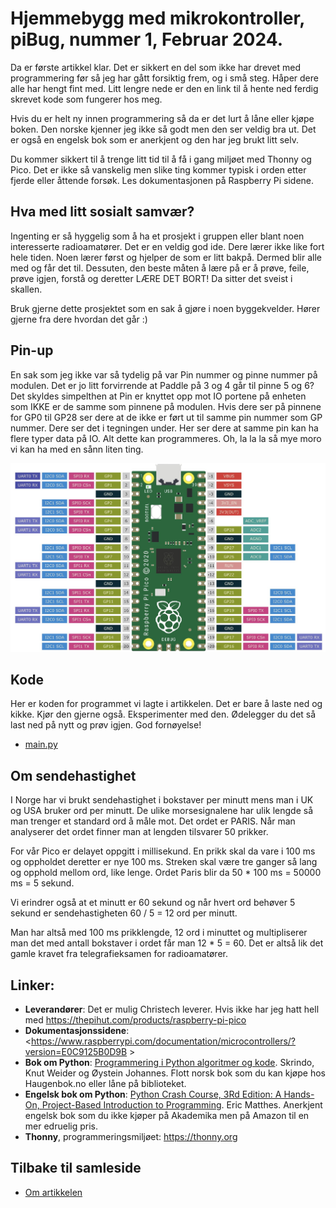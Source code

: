 # Hjemmebygg med mikrokontroller, piBug, nummer 1, Februar 2024.

Da er første artikkel klar. Det er sikkert en del som ikke har drevet med programmering før så jeg har gått forsiktig frem, og i små steg. Håper dere alle har hengt fint med. Litt lengre nede er den en link til å hente ned ferdig skrevet kode som fungerer hos meg.

Hvis du er helt ny innen programmering så da er det lurt å låne eller kjøpe boken. Den norske kjenner jeg ikke så godt men den ser veldig bra ut. Det er også en engelsk bok som er anerkjent og den har jeg brukt litt selv.

Du kommer sikkert til å trenge litt tid til å få i gang miljøet med Thonny og Pico. Det er ikke så vanskelig men slike ting kommer typisk i orden etter fjerde eller åttende forsøk. Les dokumentasjonen på Raspberry Pi sidene.

## Hva med litt sosialt samvær?

Ingenting er så hyggelig som å ha et prosjekt i gruppen eller blant noen interesserte radioamatører. Det er en veldig god ide. Dere lærer ikke like fort hele tiden. Noen lærer først og hjelper de som er litt bakpå. Dermed blir alle med og får det til. Dessuten, den beste måten å lære på er å prøve, feile, prøve igjen, forstå og deretter LÆRE DET BORT! Da sitter det sveist i skallen.

Bruk gjerne dette prosjektet som en sak å gjøre i noen byggekvelder. Hører gjerne fra dere hvordan det går :)

## Pin-up

En sak som jeg ikke var så tydelig på var Pin nummer og pinne nummer på modulen. Det er jo litt forvirrende at Paddle på 3 og 4 går til pinne 5 og 6? Det skyldes simpelthen at Pin er knyttet opp mot IO portene på enheten som IKKE er de samme som pinnene på modulen. Hvis dere ser på pinnene for GP0 til GP28 ser dere at de ikke er ført ut til samme pin nummer som GP nummer. Dere ser det i tegningen under. Her ser dere at samme pin kan ha flere typer data på IO. Alt dette kan programmeres. Oh, la la la så mye moro vi kan ha med en sånn liten ting.

<img src="https://raw.githubusercontent.com/LA9IHA/piBug/main/bullen/assets/pinout.jpeg">


## Kode
Her er koden for programmet vi lagte i artikkelen. Det er bare å laste ned og kikke. Kjør den gjerne også. Eksperimenter med den. Ødelegger du det så last ned på nytt og prøv igjen. God fornøyelse!

* <a href="https://github.com/LA9IHA/piBug/blob/main/bullen/artikler/1%20-%20Polling/main.py">main.py</a>

## Om sendehastighet
I Norge har vi brukt sendehastighet i bokstaver per minutt mens man i UK og USA bruker ord per minutt. De ulike morsesignalene har ulik lengde så man trenger et standard ord å måle mot. Det ordet er PARIS. Når man analyserer det ordet finner man at lengden tilsvarer 50 prikker.

For vår Pico er delayet oppgitt i millisekund. En prikk skal da vare i 100 ms og oppholdet deretter er nye 100 ms. Streken skal være tre ganger så lang og opphold mellom ord, like lenge. Ordet Paris blir da 50 * 100 ms = 50000 ms = 5 sekund.

Vi erindrer også at et minutt er 60 sekund og når hvert ord behøver 5 sekund er sendehastigheten 60 / 5 = 12 ord per minutt.

Man har altså med 100 ms prikklengde, 12 ord i minuttet og multipliserer man det med antall bokstaver i ordet får man 12 * 5 = 60. Det er altså lik det gamle kravet fra telegrafieksamen for radioamatører.

## Linker:
- **Leverandører**: Det er mulig Christech leverer. Hvis ikke har jeg hatt hell med <https://thepihut.com/products/raspberry-pi-pico>
- **Dokumentasjonssidene**: <https://www.raspberrypi.com/documentation/microcontrollers/?version=E0C9125B0D9B >
- **Bok om Python**: <a href="https://www.akademika.no/skoleboker/barne-og-ungdomsboker-motvillige-lesere/programmering-i-python/9788269333008" target="_blank">Programmering i Python algoritmer og kode</a>. Skrindo, Knut Weider og Øystein Johannes. Flott norsk bok som du kan kjøpe hos Haugenbok.no eller låne på biblioteket. 
- **Engelsk bok om Python**: <a href="https://www.amazon.co.uk/Python-Crash-Course-3Rd-Matthes/dp/1718502702/" target="_blank">Python Crash Course, 3Rd Edition: A Hands-On, Project-Based Introduction to Programming</a>. Eric Matthes. Anerkjent engelsk bok som du ikke kjøper på Akademika men på Amazon til en mer edruelig pris.
- **Thonny**, programmeringsmiljøet: <https://thonny.org>



## Tilbake til samleside
* <a href="https://github.com/LA9IHA/piBug/blob/main/bullen/">Om artikkelen</a>
